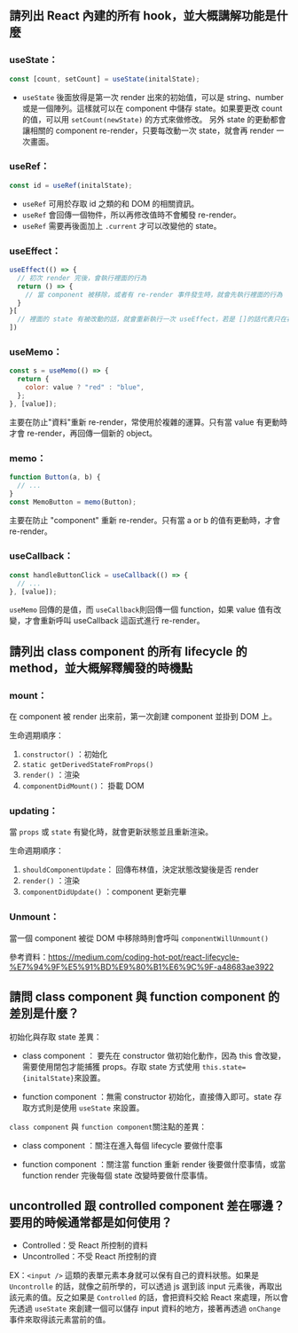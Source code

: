 ## 請列出 React 內建的所有 hook，並大概講解功能是什麼

### useState：

```js
const [count, setCount] = useState(initalState);
```

- `useState` 後面放得是第一次 render 出來的初始值，可以是 string、number 或是一個陣列。這樣就可以在 component 中儲存 state。如果要更改 count 的值，可以用 `setCount(newState)` 的方式來做修改。
  另外 state 的更動都會讓相關的 component re-render，只要每改動一次 state，就會再 render 一次畫面。

### useRef：

```js
const id = useRef(initalState);
```

- `useRef` 可用於存取 id 之類的和 DOM 的相關資訊。
- `useRef` 會回傳一個物件，所以再修改值時不會觸發 re-render。
- `useRef` 需要再後面加上 `.current` 才可以改變他的 state。

### useEffect：

```js
useEffect(() => {
  // 初次 render 完後，會執行裡面的行為
  return () => {
    // 當 component 被移除，或者有 re-render 事件發生時，就會先執行裡面的行為
  }
}[
  // 裡面的 state 有被改動的話，就會重新執行一次 useEffect，若是 []的話代表只在初次 render 時就執行)
])
```

### useMemo：

```js
const s = useMemo(() => {
  return {
    color: value ? "red" : "blue",
  };
}, [value]);
```

主要在防止"資料"重新 re-render，常使用於複雜的運算。只有當 value 有更動時才會 re-render，再回傳一個新的 object。

### memo：

```js
function Button(a, b) {
  // ...
}
const MemoButton = memo(Button);
```

主要在防止 "component" 重新 re-render。只有當 a or b 的值有更動時，才會 re-render。

### useCallback：

```js
const handleButtonClick = useCallback(() => {
  // ...
}, [value]);
```

`useMemo` 回傳的是值，而 `useCallback`則回傳一個 function，如果 value 值有改變，才會重新呼叫 useCallback 這函式進行 re-render。

## 請列出 class component 的所有 lifecycle 的 method，並大概解釋觸發的時機點

### mount：

在 component 被 render 出來前，第一次創建 component 並掛到 DOM 上。

生命週期順序：

1. `constructor()` ：初始化
2. `static getDerivedStateFromProps()`
3. `render()` ：渲染
4. `componentDidMount()`： 掛載 DOM

### updating：

當 `props` 或 `state` 有變化時，就會更新狀態並且重新渲染。

生命週期順序：

1. `shouldComponentUpdate`： 回傳布林值，決定狀態改變後是否 render
2. `render()` ：渲染
3. `componentDidUpdate()` ：component 更新完畢

### Unmount：

當一個 component 被從 DOM 中移除時則會呼叫 `componentWillUnmount()`

參考資料：https://medium.com/coding-hot-pot/react-lifecycle-%E7%94%9F%E5%91%BD%E9%80%B1%E6%9C%9F-a48683ae3922

## 請問 class component 與 function component 的差別是什麼？

初始化與存取 state 差異：

- class component ： 要先在 constructor 做初始化動作，因為 this 會改變，需要使用閉包才能捕獲 props。存取 state 方式使用 `this.state={initalState}`來設置。

- function component ：無需 constructor 初始化，直接傳入即可。state 存取方式則是使用 `useState` 來設置。

`class component` 與 `function component`關注點的差異：

- class component ：關注在進入每個 lifecycle 要做什麼事

- function component ：關注當 function 重新 render 後要做什麼事情，或當 function render 完後每個 state 改變時要做什麼事情。

## uncontrolled 跟 controlled component 差在哪邊？要用的時候通常都是如何使用？

- Controlled：受 React 所控制的資料
- Uncontrolled：不受 React 所控制的資

EX：`<input />` 這類的表單元素本身就可以保有自己的資料狀態。如果是 `Uncontrolle` 的話，就像之前所學的，可以透過 js 選到該 input 元素後，再取出該元素的值。反之如果是 `Controlled` 的話，會把資料交給 React 來處理，所以會先透過 `useState` 來創建一個可以儲存 input 資料的地方，接著再透過 `onChange` 事件來取得該元素當前的值。
